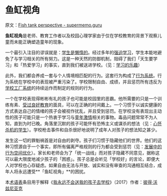 # 鱼缸视角

原文：[Fish tank perspective - supermemo.guru](https://supermemo.guru/wiki/Fish_tank_perspective)

**鱼缸视角**是老师、教育工作者以及校园心理学家由于仅在学校教育的背景下观察儿童而未能正确塑造童年的现象。

一个最引入注目的谬误就是：[学生是懒惰的](https://supermemo.guru/wiki/Myth:_Students_are_naturally_lazy_and_do_not_like_to_learn)。经过多年的[强迫学习](https://supermemo.guru/wiki/Coercive_learning)，学生本能地避免了与学习相关的所有努力。这是一种天然的防御机制，阻碍了我们「天生要学习」和「热爱学习」的事实，直到我们被送进学校。（见：[学习的乐趣](https://supermemo.guru/wiki/Pleasure_of_learning)）

此外，我们都会养成一套与个人情境相匹配的行为。这套行为构成了[行为系统](https://supermemo.guru/wiki/Behavioral_system)。行为系统在学校中的表现被严重污染了。学校限制自由、成绩，并且惩罚所有违反为[学校工厂系统](https://supermemo.guru/wiki/Factory_system_of_schooling)的持续运作而制定的规则的行为。

一个在学校表现得彬彬有礼的孩子也可能是校园里的恶霸。他所需要的只是一个训练有素、[受过良好教育](https://supermemo.guru/wiki/Well-schooled)的面具，可以在正确的时间戴上。一个习惯于以诚实健康的方式表达自己的情绪的孩子会被视作扰乱，并且受到惩罚。在学校没有表现出主动性的孩子可能只是一个热衷于学习与[童年激情](https://supermemo.guru/wiki/Childhood_passions)相关的事物。毒品问题常常不为人知，直到为时已晚。角落里沉默的孩子可能怀有恐怖主义或谋杀的想法（见：[心怀杀机的学生](https://supermemo.guru/wiki/Students_with_murder_in_mind)）。学校枪击事件和自杀很好地说明了成年人对孩子的想法知之甚少。

发生这一切的罪魁祸首是对自由的剥夺。孩子们习惯于隐藏他们的世界。他们的这种习惯源自于一个事实，即所有偏离严格规则的行为都会受到惩罚（见：[发展中的行为空间优化](https://supermemo.guru/wiki/Optimization_of_behavioral_spaces_in_development)）。家长和老师会为了「统一战线」而对孩子隐藏不同意见，据称这可以最大限度地减少孩子的「困惑」。孩子总是会听见「学校好」的言论，即便大人对学校也心存疑虑。如果自由无法与开放、诚实和没有审查的沟通相互结合，成年人将永远遭受**「鱼缸视角」**的困扰。

本[术语表](https://supermemo.guru/wiki/Glossary)条目用于解释《[我永远不会送我的孩子去学校](https://supermemo.guru/wiki/Problem_of_Schooling)》（2017）作者：[彼得·沃兹尼亚克](https://supermemo.guru/wiki/Piotr_Wozniak)